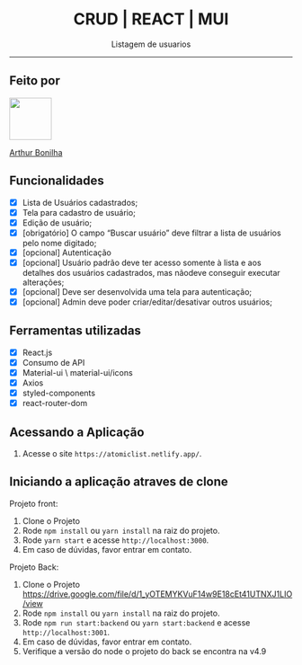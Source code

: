 <h1 align="center">
  CRUD | REACT | MUI
</h1>

<p align="center">Listagem de usuarios</p>

<hr>

## Feito por

[<img src="https://avatars2.githubusercontent.com/u/32990047?v=4" width="75px;"/>](https://github.com/arthurbonilhan)

[Arthur Bonilha](https://github.com/arthurbonilhan)

## Funcionalidades

- [x] Lista de Usuários cadastrados;
- [x] Tela para cadastro de usuário;
- [x] Edição de usuário;
- [x] [obrigatório] O campo “Buscar usuário” deve filtrar a lista de usuários pelo nome digitado;
- [x] [opcional] Autenticação
- [x] [opcional] Usuário padrão deve ter acesso somente à lista e aos detalhes dos usuários cadastrados, mas nãodeve conseguir executar alterações;
- [x] [opcional] Deve ser desenvolvida uma tela para autenticação;
- [x] [opcional] Admin deve poder criar/editar/desativar outros usuários;

## Ferramentas utilizadas

- [x] React.js
- [x] Consumo de API
- [x] Material-ui \ material-ui/icons
- [x] Axios
- [x] styled-components
- [x] react-router-dom

## Acessando a Aplicação

1. Acesse o site `https://atomiclist.netlify.app/`.<br />

## Iniciando a aplicação atraves de clone

Projeto front:
1. Clone o Projeto
2. Rode `npm install` ou `yarn install` na raiz do projeto.<br />
3. Rode `yarn start` e acesse `http://localhost:3000`.<br />
4. Em caso de dúvidas, favor entrar em contato.

Projeto Back:
1. Clone o Projeto https://drive.google.com/file/d/1_yOTEMYKVuF14w9E18cEt41UTNXJ1LIO/view
2. Rode `npm install` ou `yarn install` na raiz do projeto.<br />
3. Rode `npm run start:backend` ou `yarn start:backend` e acesse `http://localhost:3001`.<br />
4. Em caso de dúvidas, favor entrar em contato.
5. Verifique a versão do node o projeto do back se encontra na v4.9
